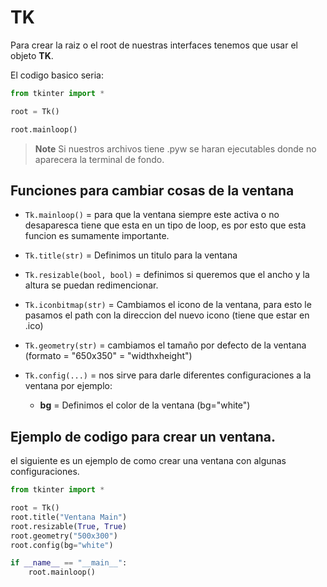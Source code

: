 # TK

Para crear la raiz o el root de nuestras interfaces tenemos que usar el objeto **TK**.

El codigo basico seria:

```python
from tkinter import *

root = Tk()

root.mainloop()
```

> **Note** Si nuestros archivos tiene .pyw se haran ejecutables donde no aparecera la terminal de fondo.

## Funciones para cambiar cosas de la ventana

* ```Tk.mainloop()``` = para que la ventana siempre este activa o no desaparesca tiene que esta en un tipo de loop, es por esto que esta funcion es sumamente importante.

* ```Tk.title(str)``` = Definimos un titulo para la ventana

* ```Tk.resizable(bool, bool)``` = definimos si queremos que el ancho y la altura se puedan redimencionar.

* ```Tk.iconbitmap(str)``` = Cambiamos el icono de la ventana, para esto le pasamos el path con la direccion del nuevo icono (tiene que estar en .ico)

* ```Tk.geometry(str)``` = cambiamos el tamaño por defecto de la ventana (formato = "650x350" = "widthxheight")

* ```Tk.config(...)``` = nos sirve para darle diferentes configuraciones a la ventana por ejemplo:
    * **bg** = Definimos el color de la ventana (bg="white")

## Ejemplo de codigo para crear un ventana.

el siguiente es un ejemplo de como crear una ventana con algunas configuraciones.

```python
from tkinter import *

root = Tk()
root.title("Ventana Main")
root.resizable(True, True)
root.geometry("500x300")
root.config(bg="white")

if __name__ == "__main__":
    root.mainloop()
```




